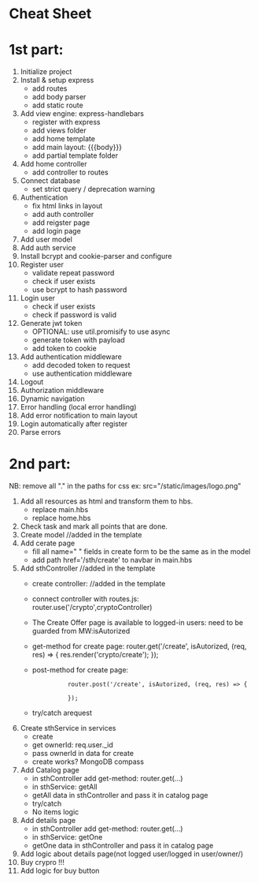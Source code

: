# Cheat Sheet
# 1st part:

1. Initialize project
2. Install & setup express
    * add routes
    * add body parser
    * add static route
3. Add view engine: express-handlebars
    * register with express
    * add views folder
    * add home template 
    * add main layout: {{{body}}}
    * add partial template folder
4. Add home controller
    * add controller to routes
5. Connect database
    * set strict query / deprecation warning
6. Authentication
    * fix html links in layout
    * add auth controller
    * add reigster page
    * add login page
7. Add user model
8. Add auth service
9. Install bcrypt and cookie-parser and configure
10. Register user
    * validate repeat password
    * check if user exists
    * use bcrypt to hash password
11. Login user
    * check if user exists
    * check if password is valid
12. Generate jwt token
    * OPTIONAL: use util.promisify to use async
    * generate token with payload
    * add token to cookie
13. Add authentication middleware
    * add decoded token to request
    * use authentication middleware
14. Logout
15. Authorization middleware
16. Dynamic navigation
17. Error handling (local error handling)
18. Add error notification to main layout
19. Login automatically after register
20. Parse errors

# 2nd part: 

NB: remove all "." in the paths for css ex: src="/static/images/logo.png"

1. Add all resources as html and transform them to hbs.
    * replace main.hbs
    * replace home.hbs
2. Check task and mark all points that are done.
3. Create model //added in the template
4. Add cerate page
    * fill all name=" " fields in create form to be the same as in the model
    * add path href='/sth/create' to navbar in main.hbs
5. Add sthController //added in the template
    * create controller: //added in the template
    * connect controller with routes.js: router.use('/crypto',cryptoController)
    * The Create Offer page is available to logged-in users: need to be guarded from MW:isAutorized 
    * get-method for create page: 
            router.get('/create', isAutorized, (req, res) => {
            res.render('crypto/create');
        });
    * post-method for create page:

                    router.post('/create', isAutorized, (req, res) => {

                    });
    * try/catch arequest
6. Create sthService in services
    * create
    * get ownerId: req.user._id
    * pass ownerId in data for create 
    * create works? MongoDB compass
7. Add Catalog page
    * in sthController add get-method: router.get(...)
    * in sthService: getAll
    * getAll data in sthController and pass it in catalog page 
    * try/catch
    * No items logic
8. Add details page
    * in sthController add get-method: router.get(...)
    * in sthService: getOne
    * getOne data in sthController and pass it in catalog page
9.  Add logic about details page(not logged user/logged in user/owner/)
10. Buy crypro !!!
11. Add logic for buy button

